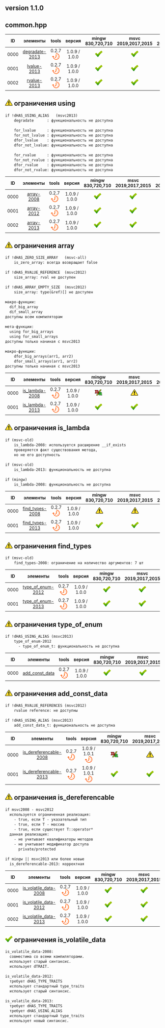 ﻿
[P]: ../../icons/progress.png
[V]: ../../icons/success.png
[X]: ../../icons/failed.png
[D]: ../../icons/danger.png
[E]: ../../icons/empty.png
[N]: ../../icons/na.png

version 1.1.0
---

common.hpp
---

| **ID** | элементы            | tools           |    версия     | mingw 830,720,710 | msvc 2019,2017,2015 | msvc 2013,2012,2010,2008                |  
|:------:|:-------------------:|:---------------:|:-------------:|:-----------------:|:-------------------:|:---------------------------------------:|  
|  0000  | [degradate-2013][M] | 0.2.7 [![P]][M] | 1.0.9 / 1.0.0 | [![V]][MINGW]     |  [![V]][VS-NEW]     | [![V]][M] [![N]][0] [![N]][0] [![N]][0] |  
|  0001  | [lvalue-2013][M]    | 0.2.7 [![P]][M] | 1.0.9 / 1.0.0 | [![V]][MINGW]     |  [![V]][VS-NEW]     | [![V]][M] [![N]][0] [![N]][0] [![N]][0] |  
|  0002  | [rvalue-2013][M]    | 0.2.7 [![P]][M] | 1.0.9 / 1.0.0 | [![V]][MINGW]     |  [![V]][VS-NEW]     | [![V]][M] [![N]][0] [![N]][0] [![N]][0] |  

[M]:       #common                     "коллекция полезных метафункций"  
[MINGW]:   #mingw-new                  "поддержка компиляторов mingw"  
[VS-NEW]:  #msvc-new                   "поддержка новых компиляторов msvc"  
[VS-OLD]:  #msvc-old                   "поддержка старых компиляторов msvc"  
[0]:       #-ограничения-using         "требуется поддержка template using alias"  

[![D]][M] ограничения using
---------------------------

```
if !dHAS_USING_ALIAS   (msvc2013)
    degradate      : функциональность не доступна

    for_lvalue     : функциональность не доступна
    for_not_lvalue : функциональность не доступна
    dfor_lvalue    : функциональность не доступна
    dfor_not_lvalue: функциональность не доступна

    for_rvalue     : функциональность не доступна
    for_not_rvalue : функциональность не доступна
    dfor_rvalue    : функциональность не доступна
    dfor_not_rvalue: функциональность не доступна

```

| **ID** | элементы        | tools           |    версия     | mingw 830,720,710 | msvc 2019,2017,2015 | msvc 2013,2012,2010,2008                |  
|:------:|:---------------:|:---------------:|:-------------:|:-----------------:|:-------------------:|:---------------------------------------:|  
|  0000  | [array-2008][M] | 0.2.7 [![P]][M] | 1.0.9 / 1.0.0 |   [![V]][MINGW]   |   [![V]][VS-NEW]    | [![D]][1]                               |  
|  0001  | [array-2012][M] | 0.2.7 [![P]][M] | 1.0.9 / 1.0.0 |   [![V]][MINGW]   |   [![V]][VS-NEW]    | [![D]][1] [![D]][1] [![N]][1] [![N]][1] |  
|  0002  | [array-2013][M] | 0.2.7 [![P]][M] | 1.0.9 / 1.0.0 |   [![V]][MINGW]   |   [![V]][VS-NEW]    | [![V]][M] [![N]][1] [![N]][1] [![N]][1] |  

[1]:       #-ограничения-array         "ограничения для метафункций массивов"

[![D]][M] ограничения array
---------------------------

```
if !dHAS_ZERO_SIZE_ARRAY   (msvc-all)
    is_zero_array: всегда возвращает false

if !dHAS_RVALUE_REFERENCE  (msvc2012)
    size_array: rval не доступен

if !dHAS_ARRAY_EMPTY_SIZE  (msvc2012)
    size_array: type(&ref)[] не доступен

макро-функции:
  dif_big_array
  dif_small_array
доступны всем компиляторам

мета-функции:
  using for_big_arrays 
  using for_small_arrays 
доступны только начиная с msvc2013

макро-функции:
    dfor_big_arrays(arr1, arr2)
    dfor_small_arrays(arr1, arr2)
доступны только начиная с msvc2013
```

| **ID** | элементы            | tools           |    версия     | mingw 830,720,710 | msvc 2019,2017,2015 | msvc 2013,2012,2010,2008                |  
|:------:|:-------------------:|:---------------:|:-------------:|:-----------------:|:-------------------:|:---------------------------------------:|  
|  0000  | [is_lambda-2008][M] | 0.2.7 [![P]][M] | 1.0.9 / 1.0.0 |   [![N]][2]       |   [![D]][VS-NEW]    | [![D]][2]                               |  
|  0001  | [is_lambda-2013][M] | 0.2.7 [![P]][M] | 1.0.9 / 1.0.0 |   [![V]][MINGW]   |   [![V]][VS-NEW]    | [![V]][M] [![N]][3] [![N]][3] [![N]][3] |  

[2]: #-ограничения-is_lambda  "ограничения is_lambda-2008"
[3]: #-ограничения-is_lambda  "ограничения is_lambda-2013"

[![D]][M] ограничения is_lambda
-------------------------------

```
if (msvc-old)
    is_lambda-2008: используется расширение __if_exists
    проверяется факт существования метода,
    но не его доступность

if (msvc-old)
    is_lambda-2013: функциональность не доступна

if (mingw)
    is_lambda-2008: функциональность не доступна

```

| **ID** | элементы             | tools           |    версия     | mingw 830,720,710 | msvc 2019,2017,2015 | msvc 2013,2012,2010,2008 |  
|:------:|:--------------------:|:---------------:|:-------------:|:-----------------:|:-------------------:|:------------------------:|  
|  0000  | [find_types-2008][M] | 0.2.7 [![P]][M] | 1.0.9 / 1.0.0 |   [![D]][4]       |   [![D]][4]         | [![D]][4]                |  
|  0001  | [find_types-2013][M] | 0.2.7 [![P]][M] | 1.0.9 / 1.0.0 |   [![V]][MINGW]   |   [![V]][VS-NEW]    | [![V]][VS-OLD]           |  

[4]: #-ограничения-find_types  "ограничения find_types-2008"

[![D]][M] ограничения find_types
-------------------------------

```
if (msvc-old)
    find_types-2008: ограничение на количество аргументов: 7 шт

```

| **ID** | элементы               | tools           |    версия     | mingw 830,720,710 | msvc 2019,2017,2015 | msvc 2013,2012,2010,2008                |  
|:------:|:----------------------:|:---------------:|:-------------:|:-----------------:|:-------------------:|:---------------------------------------:|  
|  0000  | [type_of_enum-2012][M] | 0.2.7 [![P]][M] | 1.0.9 / 1.0.0 |   [![V]][MINGW]   |   [![V]][VS-NEW]    | [![V]][M] [![D]][5] [![N]][5] [![N]][5] |  
|  0001  | [type_of_enum-2013][M] | 0.2.7 [![P]][M] | 1.0.9 / 1.0.0 |   [![V]][MINGW]   |   [![V]][VS-NEW]    | [![V]][VS-OLD]                          |  

[5]: #-ограничения-type_of_enum  "ограничения type_of_enum-2012"

[![D]][M] ограничения type_of_enum
-------------------------------

```
if !dHAS_USING_ALIAS (msvc2013)
    type_of_enum-2012
      - type_of_enum_t: функциональность не доступна

```

| **ID** | элементы            | tools           |    версия     | mingw 830,720,710 | msvc 2019,2017,2015 | msvc 2013,2012,2010,2008                |  
|:------:|:-------------------:|:---------------:|:-------------:|:-----------------:|:-------------------:|:---------------------------------------:|  
|  0000  | [add_const_data][M] | 0.2.7 [![P]][M] | 1.0.9 / 1.0.0 |   [![V]][MINGW]   |   [![V]][VS-NEW]    | [![V]][M] [![D]][5] [![D]][5] [![D]][5] |  

[5]: #-ограничения-add_const_data  "ограничения add_const_data"

[![D]][M] ограничения add_const_data
-------------------------------

```
if !dHAS_RVALUE_REFERENCES (msvc2012)
    rvalue reference: не доступны

if !dHAS_USING_ALIAS (msvc2013)
    add_const_data_t: функциональность не доступна

```

| **ID** | элементы                    | tools           |    версия               | mingw 830,720,710 | msvc 2019,2017,2015 | msvc 2013,2012,2010,2008                |  
|:------:|:---------------------------:|:---------------:|:-----------------------:|:-----------------:|:-------------------:|:---------------------------------------:|  
|  0000  | [is_dereferencable-2008][M] | 0.2.7 [![P]][M] | 1.0.9 / 1.0.1 [![P]][M] |   [![N]][MINGW]   |   [![D]][VS-NEW]    | [![D]][VS-OLD]                          |  
|  0001  | [is_dereferencable-2013][M] | 0.2.7 [![P]][M] | 1.0.9 / 1.0.1 [![P]][M] |   [![V]][MINGW]   |   [![V]][VS-NEW]    | [![V]][M] [![N]][6] [![N]][6] [![N]][6] |  

[6]: #-ограничения-is_dereferencable  "ограничения is_dereferencable"

[![D]][M] ограничения is_dereferencable
-------------------------------

```
if msvc2008 - msvc2012
  используется ограниченная реализация:
    - true, если T - указательный тип
    - true, если T - массив
    - true, если существует T::operator*
  данная реализация:
    - не учитывает квалификаторы методов
    - не учитывает модификатор доступа 
      private/protected 

if mingw || msvc2013 или более новые
  is_dereferencable-2013: корректная 

```

| **ID** | элементы                   | tools           |    версия     | mingw 830,720,710 | msvc 2019,2017,2015 | msvc 2013,2012,2010,2008                |  
|:------:|:--------------------------:|:---------------:|:-------------:|:-----------------:|:-------------------:|:---------------------------------------:|  
|  0000  | [is_volatile_data-2008][M] | 0.2.7 [![P]][M] | 1.0.9 / 1.0.0 |   [![V]][MINGW]   |   [![V]][VS-NEW]    | [![V]][VS-OLD]                          |  
|  0001  | [is_volatile_data-2012][M] | 0.2.7 [![P]][M] | 1.0.9 / 1.0.0 |   [![V]][MINGW]   |   [![V]][VS-NEW]    | [![V]][M] [![V]][M] [![N]][7] [![N]][7] |  
|  0002  | [is_volatile_data-2013][M] | 0.2.7 [![P]][M] | 1.0.9 / 1.0.0 |   [![V]][MINGW]   |   [![V]][VS-NEW]    | [![V]][M] [![N]][7] [![N]][7] [![N]][7] |  

[7]: #-ограничения-is_volatile_data  "ограничения is_volatile_data"

[![V]][M] ограничения is_volatile_data
-------------------------------

```
is_volatile_data-2008: 
  совместима со всеми компиляторами.
  использует старый синтаксис.
  использует dTRAIT.

is_volatile_data-2012:   
  требует dHAS_TYPE_TRAITS 
  использует стандартный type_traits
  использует старый синтаксис.

is_volatile_data-2013:   
  требует dHAS_TYPE_TRAITS 
  требует dHAS_USING_ALIAS
  использует стандартный type_traits
  использует новый синтаксис.
```

<br/>
<br/>

